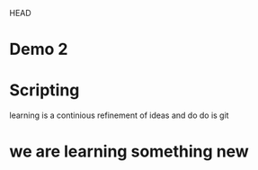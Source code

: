 HEAD
# Demo 2
# Scripting
learning is a continious refinement of ideas and do do is git 
# we are learning something new

